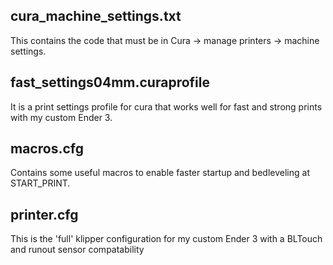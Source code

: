 ## cura_machine_settings.txt
This contains the code that must be in Cura -> manage printers -> machine settings.

## fast_settings04mm.curaprofile
It is a print settings profile for cura that works well for fast and strong prints with my custom Ender 3.

## macros.cfg
Contains some useful macros to enable faster startup and bedleveling at START_PRINT.

## printer.cfg
This is the 'full' klipper configuration for my custom Ender 3 with a BLTouch and runout sensor compatability 
